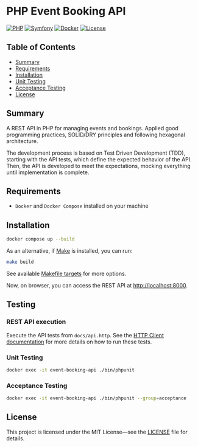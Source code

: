 # PHP Event Booking API

[![PHP](https://img.shields.io/badge/PHP-8.3+-blue.svg)](https://www.php.net/) [![Symfony](https://img.shields.io/badge/Symfony-7.3+-black.svg)](https://symfony.com/) [![Docker](https://img.shields.io/badge/Docker-Compose-blue.svg)](https://docs.docker.com/compose/) [![License](https://img.shields.io/badge/license-MIT-green.svg)](LICENSE)

## Table of Contents
- [Summary](#summary)
- [Requirements](#requirements)
- [Installation](#installation)
- [Unit Testing](#unit-testing)
- [Acceptance Testing](#acceptance-testing)
- [License](#license)

## Summary

A REST API in PHP for managing events and bookings. Applied good programming practices, SOLID/DRY principles and following hexagonal architecture.

The development process is based on Test Driven Development (TDD), starting with the API tests, which define the expected behavior of the API. Then, the API is developed to meet the expectations, mocking everything until implementation is complete.

## Requirements

- `Docker` and `Docker Compose` installed on your machine

## Installation

```sh
docker compose up --build
```

As an alternative, if [Make](https://www.gnu.org/software/make/manual/make.html) is installed, you can run:

```sh
make build
```

See available [Makefile targets](Makefile) for more options.

Now, on browser, you can access the REST API at [http://localhost:8000](http://localhost:8000).

## Testing

### REST API execution

Execute the API tests from `docs/api.http`. See the [HTTP Client documentation](https://www.jetbrains.com/help/phpstorm/http-client-in-product-code-editor.html) for more details on how to run these tests.

### Unit Testing

```sh
docker exec -it event-booking-api ./bin/phpunit
```

### Acceptance Testing

```sh
docker exec -it event-booking-api ./bin/phpunit --group=acceptance
```

## License

This project is licensed under the MIT License—see the [LICENSE](LICENSE) file for details.
